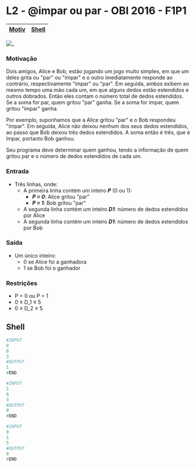 # L2 - @impar ou par - OBI 2016 - F1P1

[Motiv](#motivação) | [Shell](#shell) 
-- | -- 

![_](https://raw.githubusercontent.com/qxcodefup/arcade/master/base/impar/cover.jpg)

### Motivação

Dois amigos, Alice e Bob, estão jogando um jogo muito simples, em que um deles grita ou "par" ou "ímpar" e o outro imediatamente responde ao contrário, respectivamente "ímpar" ou "par". Em seguida, ambos exibem ao mesmo tempo uma mão cada um, em que alguns dedos estão estendidos e outros dobrados. Então eles contam o número total de dedos estendidos. Se a soma for par, quem gritou "par" ganha. Se a soma for ímpar, quem gritou "ímpar" ganha.

 Por exemplo, suponhamos que a Alice gritou "par" e o Bob respondeu "ímpar". Em seguida, Alice não deixou nenhum dos seus dedos estendidos, ao passo que Bob deixou três dedos estendidos. A soma então é três, que é ímpar, portanto Bob ganhou. 

Seu programa deve determinar quem ganhou, tendo a informação de quem gritou par e o número de dedos estendidos de cada um.

### Entrada

- Três linhas, onde:
    - A primeira linha contém um inteiro ***P*** (0 ou 1):
        - ***P = 0***: Alice gritou "par"
        - ***P = 1***: Bob gritou "par"
    - A segunda linha contém um inteiro ***D1***: número de dedos estendidos por Alice
    - A segunda linha contém um inteiro ***D1***: número de dedos estendidos por Bob 

### Saída

- Um único inteiro:
    - 0 se Alice foi a ganhadora
    - 1 se Bob foi o ganhador

### Restrições

- P = 0 ou P = 1
- 0 ≤ D\_1 ≤ 5
- 0 ≤ D\_2 ≤ 5

## Shell

``` py
#INPUT
0
0
3
#OUTPUT
1
#END

#INPUT
1
0
3
#OUTPUT
0
#END

#INPUT
0
1
5
#OUTPUT
0
#END
```
